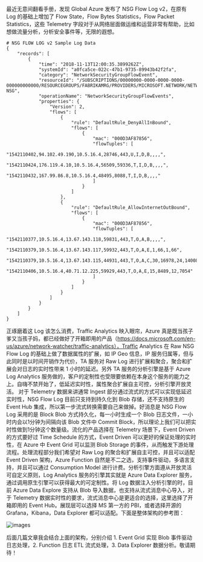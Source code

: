 最近无意间翻看手册，发现 Global Azure 发布了 NSG Flow Log v2，在原有 Log 的基础上增加了 Flow State，Flow Bytes Statistics，Flow Packet Statistics，这些 Telemetry 字段对于从网络层面做运维和运营非常有帮助，比如想做流量分析，分析安全事件等，无限的遐想。

```
# NSG FLOW LOG v2 Sample Log Data
{
    "records": [
        {
            "time": "2018-11-13T12:00:35.3899262Z",
            "systemId": "a0fca5ce-022c-47b1-9735-89943b42f2fa",
            "category": "NetworkSecurityGroupFlowEvent",
            "resourceId": "/SUBSCRIPTIONS/00000000-0000-0000-0000-000000000000/RESOURCEGROUPS/FABRIKAMRG/PROVIDERS/MICROSOFT.NETWORK/NETWORKSECURITYGROUPS/FABRIAKMVM1-NSG",
            "operationName": "NetworkSecurityGroupFlowEvents",
            "properties": {
                "Version": 2,
                "flows": [
                    {
                        "rule": "DefaultRule_DenyAllInBound",
                        "flows": [
                            {
                                "mac": "000D3AF87856",
                                "flowTuples": [
                                    "1542110402,94.102.49.190,10.5.16.4,28746,443,U,I,D,B,,,,",
                                    "1542110424,176.119.4.10,10.5.16.4,56509,59336,T,I,D,B,,,,",
                                    "1542110432,167.99.86.8,10.5.16.4,48495,8088,T,I,D,B,,,,"
                                ]
                            }
                        ]
                    },
                    {
                        "rule": "DefaultRule_AllowInternetOutBound",
                        "flows": [
                            {
                                "mac": "000D3AF87856",
                                "flowTuples": [
                                    "1542110377,10.5.16.4,13.67.143.118,59831,443,T,O,A,B,,,,",
                                    "1542110379,10.5.16.4,13.67.143.117,59932,443,T,O,A,E,1,66,1,66",
                                    "1542110379,10.5.16.4,13.67.143.115,44931,443,T,O,A,C,30,16978,24,14008",
                                    "1542110406,10.5.16.4,40.71.12.225,59929,443,T,O,A,E,15,8489,12,7054"
                                ]
                            }
                        ]
                    }
                ]
            }
        }
    ]
}
```

正琢磨着这 Log 该怎么消费，Traffic Analytics 映入眼帘，Azure 真是既当孩子爹又当孩子妈，都已经做好了开箱即用的产品（https://docs.microsoft.com/en-us/azure/network-watcher/traffic-analytics），Traffic Analytics 在 Raw NSG Flow Log 的基础上做了数据属性的扩展，如 IP Geo 信息，IP 服务归属等，但与此同时是以时间开销作为代价，TA 服务对 Raw Log 进行扩展和聚合，聚合和扩展会对日志的实时性带来 1 小时的延迟。另外 TA 服务的分析引擎是基于 Azure Log Analytics 服务做的，客户的定制性也受限要依赖在本身这个服务的能力之上。自嗨不禁开始了，低延迟实时性，属性聚合扩展自主可控，分析引擎开放灵活。
对于 Telemetry 数据来讲通常 Ingest 部分通过流式的方式可以实现低延迟实时性，NSG Flow Log 目前只支持到持久化到 Blob 存储，还不支持原生的 Event Hub 集成，所以第一步流式转换需要自己来做掉。好消息是 NSG Flow Log 采用的是 Block Blob 方式持久化，每一小时生成一个 Blob 日志文件，一小时内会以1分钟为间隔向该 Blob 文件中 Commit Block，所以理论上我们可以把实时性做到1分钟这个数量级。流化的产品选择在 Telemetry 场景下，Event Driven 的方式要好过 Time Schedule 的方式，Event Driven 可以更好的保证处理的实时性，在 Azure 中 Event Grid 可以监测 Blob Storage 的事件，从而触发下游处理流程。处理流程部分我们希望对 Raw Log 的聚合和扩展自主可控，并且可以适配 Event Driven 架构，Azure Function 自然是不二之选，支持事件驱动，多语言支持，并且可以通过 Consumption Model 进行计费。分析引擎方面遵从开放灵活可自定义原则，Log Analytics 服务的引擎其实就是 Azure Data Explorer 服务，通过调用原生引擎可以获得最大的可定制性。将 Log 数据注入分析引擎的时，目前 Azure Data Explore 支持从 Blob 导入数据，也支持从流式消息中心导入，对于 Telemetry 数据实时性的要求，流式消息中心是更适合的选择，这里选择了开箱即用的 Event Hub。展现层可以选择 MS 第一方的 PBI，或者选择开源的 Grafana，Kibana，Data Explorer 都可以适配。下面是整体架构的参考图：

![images](https://github.com/JanlenHu/OCPChinaPTSALLDOCS/blob/master/01.BLOG/images/Azure%20NSG%20Flow%20Log%20引发的自嗨.png)

后面几篇文章我会结合上面的架构，分别介绍 1. Event Grid 实现 Blob 事件驱动日志处理，2. Function 日志 ETL 流式处理，3. Data Explorer 数据分析。敬请期待！

